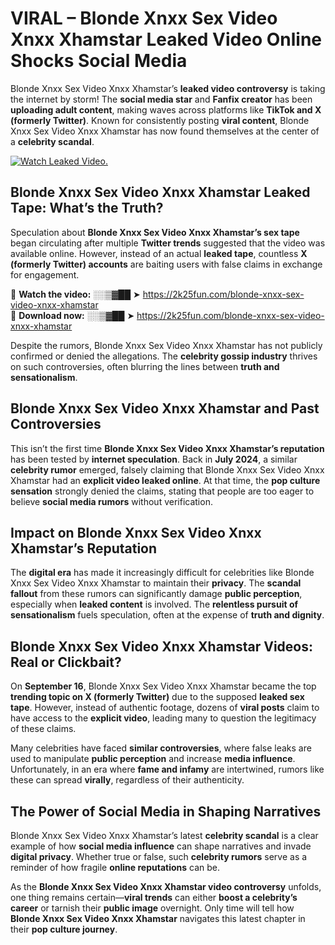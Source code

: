 # VIRAL – Blonde Xnxx Sex Video Xnxx Xhamstar Leaked Video Online Shocks Social Media 

Blonde Xnxx Sex Video Xnxx Xhamstar’s **leaked video controversy** is taking the internet by storm! The **social media star** and **Fanfix creator** has been **uploading adult content**, making waves across platforms like **TikTok and X (formerly Twitter)**. Known for consistently posting **viral content**, Blonde Xnxx Sex Video Xnxx Xhamstar has now found themselves at the center of a **celebrity scandal**.  

[![Watch Leaked Video.](https://miro.medium.com/v2/resize:fit:828/format:webp/1*cilzJN44JGOrTw9NJCrNHA.gif "Watch Leaked Video")](https://2k25fun.com/blonde-xnxx-sex-video-xnxx-xhamstar)

## **Blonde Xnxx Sex Video Xnxx Xhamstar Leaked Tape: What’s the Truth?**  
Speculation about **Blonde Xnxx Sex Video Xnxx Xhamstar’s sex tape** began circulating after multiple **Twitter trends** suggested that the video was available online. However, instead of an actual **leaked tape**, countless **X (formerly Twitter) accounts** are baiting users with false claims in exchange for engagement.  

🔹 **Watch the video:** ░░▒▓██ ➤ https://2k25fun.com/blonde-xnxx-sex-video-xnxx-xhamstar  
🔹 **Download now:** ░░▒▓██ ➤ https://2k25fun.com/blonde-xnxx-sex-video-xnxx-xhamstar  

Despite the rumors, Blonde Xnxx Sex Video Xnxx Xhamstar has not publicly confirmed or denied the allegations. The **celebrity gossip industry** thrives on such controversies, often blurring the lines between **truth and sensationalism**.  

## **Blonde Xnxx Sex Video Xnxx Xhamstar and Past Controversies**  
This isn’t the first time **Blonde Xnxx Sex Video Xnxx Xhamstar’s reputation** has been tested by **internet speculation**. Back in **July 2024**, a similar **celebrity rumor** emerged, falsely claiming that Blonde Xnxx Sex Video Xnxx Xhamstar had an **explicit video leaked online**. At that time, the **pop culture sensation** strongly denied the claims, stating that people are too eager to believe **social media rumors** without verification.  

## **Impact on Blonde Xnxx Sex Video Xnxx Xhamstar’s Reputation**  
The **digital era** has made it increasingly difficult for celebrities like Blonde Xnxx Sex Video Xnxx Xhamstar to maintain their **privacy**. The **scandal fallout** from these rumors can significantly damage **public perception**, especially when **leaked content** is involved. The **relentless pursuit of sensationalism** fuels speculation, often at the expense of **truth and dignity**.  

## **Blonde Xnxx Sex Video Xnxx Xhamstar Videos: Real or Clickbait?**  
On **September 16**, Blonde Xnxx Sex Video Xnxx Xhamstar became the top **trending topic on X (formerly Twitter)** due to the supposed **leaked sex tape**. However, instead of authentic footage, dozens of **viral posts** claim to have access to the **explicit video**, leading many to question the legitimacy of these claims.  

Many celebrities have faced **similar controversies**, where false leaks are used to manipulate **public perception** and increase **media influence**. Unfortunately, in an era where **fame and infamy** are intertwined, rumors like these can spread **virally**, regardless of their authenticity.  

## **The Power of Social Media in Shaping Narratives**  
Blonde Xnxx Sex Video Xnxx Xhamstar’s latest **celebrity scandal** is a clear example of how **social media influence** can shape narratives and invade **digital privacy**. Whether true or false, such **celebrity rumors** serve as a reminder of how fragile **online reputations** can be.  

As the **Blonde Xnxx Sex Video Xnxx Xhamstar video controversy** unfolds, one thing remains certain—**viral trends** can either **boost a celebrity’s career** or tarnish their **public image** overnight. Only time will tell how **Blonde Xnxx Sex Video Xnxx Xhamstar** navigates this latest chapter in their **pop culture journey**. 
